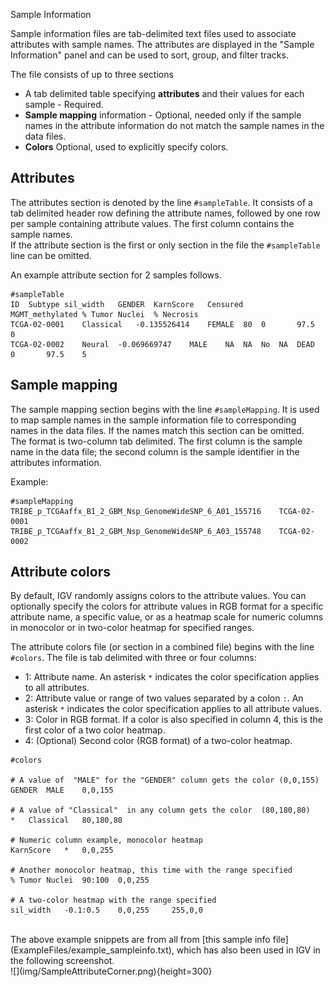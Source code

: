 
<!---
The page title should not go in the menu
-->
<p class="page-title">Sample Information</p>

Sample information files are tab-delimited text files used to associate attributes with sample names.  The attributes
are displayed in the "Sample Information" panel and can be used to sort, group, and filter tracks.

The file consists of up to three sections

* A tab delimited table specifying **attributes** and their values for each sample - Required.
* **Sample mapping** information - Optional, needed only if the sample names in the attribute information do not match the sample names in the data files.
* **Colors** Optional, used to explicitly specify colors.


## Attributes

The attributes section is denoted by the line `#sampleTable`.  It consists of a tab delimited header row defining the 
attribute names, followed by one row per sample containing attribute values.  The first column contains the sample names.  
If the attribute section is the first or only section in the file the `#sampleTable` line can be omitted.

An example attribute section for 2 samples follows.

```
#sampleTable
ID	Subtype	sil_width	GENDER	KarnScore	Censured	MGMT_methylated	% Tumor Nuclei	% Necrosis
TCGA-02-0001	Classical	-0.135526414	FEMALE	80	0		97.5	0
TCGA-02-0002	Neural	-0.069669747	MALE	NA	NA	No	NA	DEAD	0		97.5	5
```

## Sample mapping

The sample mapping section begins with the line `#sampleMapping`.  It is used to map sample names in the sample 
information file to corresponding names in the data files.  If the names match this section can be omitted.  
The format is two-column tab delimited. The first column is 
the sample name in the data file; the second column is the sample identifier in the attributes information.

Example: 
```
#sampleMapping
TRIBE_p_TCGAaffx_B1_2_GBM_Nsp_GenomeWideSNP_6_A01_155716	TCGA-02-0001
TRIBE_p_TCGAaffx_B1_2_GBM_Nsp_GenomeWideSNP_6_A03_155748	TCGA-02-0002
```

## Attribute colors

By default, IGV randomly assigns colors to the attribute values. You can optionally specify the colors for attribute 
values in RGB format for a specific attribute name, a specific value, or as a heatmap scale for numeric columns in 
monocolor or in two-color heatmap for specified ranges. 

The attribute colors file (or section in a combined file) begins with the line `#colors`. The file is tab delimited 
with three or four columns:

* 1: Attribute name. An asterisk `*` indicates the color specification applies to all attributes.
* 2: Attribute value or range of two values separated by a colon `:`. An asterisk `*` indicates the color specification applies to all attribute values.
* 3: Color in RGB format. If a color is also specified in column 4, this is the first color of a two color heatmap.
* 4: (Optional) Second color (RGB format) of a two-color heatmap.

```
#colors 	
  	  	  	 
# A value of  "MALE" for the "GENDER" column gets the color (0,0,155)
GENDER 	MALE 	0,0,155 
	  	
# A value of "Classical"  in any column gets the color  (80,180,80)
* 	Classical 	80,180,80 	
  	
# Numeric column example, monocolor heatmap
KarnScore 	* 	0,0,255 	
  	
# Another monocolor heatmap, this time with the range specified
% Tumor Nuclei 	90:100 	0,0,255 
	  	
# A two-color heatmap with the range specified
sil_width 	-0.1:0.5 	0,0,255 	255,0,0 	
```

<br>
The above example snippets are from all from [this sample info file](ExampleFiles/example_sampleinfo.txt), which has 
also been used in IGV in the following screenshot.
<br>
![](img/SampleAttributeCorner.png){height=300}
 
